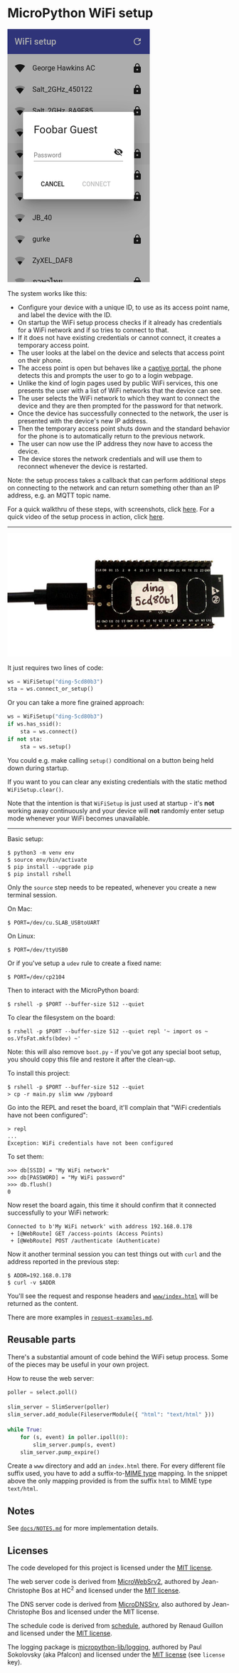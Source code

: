 MicroPython WiFi setup
======================

![screenshot](docs/images/screenshot.png)

The system works like this:

* Configure your device with a unique ID, to use as its access point name, and label the device with the ID.
* On startup the WiFi setup process checks if it already has credentials for a WiFi network and if so tries to connect to that.
* If it does not have existing credentials or cannot connect, it creates a temporary access point.
* The user looks at the label on the device and selects that access point on their phone.
* The access point is open but behaves like a [captive portal](https://en.wikipedia.org/wiki/Captive_portal), the phone detects this and prompts the user to go to a login webpage.
* Unlike the kind of login pages used by public WiFi services, this one presents the user with a list of WiFi networks that the device can see.
* The user selects the WiFi network to which they want to connect the device and they are then prompted for the password for that network.
* Once the device has successfully connected to the network, the user is presented with the device's new IP address.
* Then the temporary access point shuts down and the standard behavior for the phone is to automatically return to the previous network.
* The user can now use the IP address they now have to access the device.
* The device stores the network credentials and will use them to reconnect whenever the device is restarted.

Note: the setup process takes a callback that can perform additional steps on connecting to the network and can return something other than an IP address, e.g. an MQTT topic name.

For a quick walkthru of these steps, with screenshots, click [here](docs/steps.md). For a quick video of the setup process in action, click [here](https://george-hawkins.github.io/micropython-wifi-setup/).

---

![device](docs/images/labeled-device.jpg)

It just requires two lines of code:

```python
ws = WiFiSetup("ding-5cd80b3")
sta = ws.connect_or_setup()
```

Or you can take a more fine grained approach:

```python
ws = WiFiSetup("ding-5cd80b3")
if ws.has_ssid():
    sta = ws.connect()
if not sta:
    sta = ws.setup()
```

You could e.g. make calling `setup()` conditional on a button being held down during startup.

If you want to you can clear any existing credentials with the static method `WiFiSetup.clear()`.

Note that the intention is that `WiFiSetup` is just used at startup - it's **not** working away continuously and your device will **not** randomly enter setup mode whenever your WiFi becomes unavailable.

---

Basic setup:

    $ python3 -m venv env
    $ source env/bin/activate
    $ pip install --upgrade pip
    $ pip install rshell

Only the `source` step needs to be repeated, whenever you create a new terminal session.

On Mac:

    $ PORT=/dev/cu.SLAB_USBtoUART

On Linux:

    $ PORT=/dev/ttyUSB0

Or if you've setup a `udev` rule to create a fixed name:

    $ PORT=/dev/cp2104

Then to interact with the MicroPython board:

    $ rshell -p $PORT --buffer-size 512 --quiet

To clear the filesystem on the board:

    $ rshell -p $PORT --buffer-size 512 --quiet repl '~ import os ~ os.VfsFat.mkfs(bdev) ~'

Note: this will also remove `boot.py` - if you've got any special boot setup, you should copy this file and restore it after the clean-up.

To install this project:

    $ rshell -p $PORT --buffer-size 512 --quiet
    > cp -r main.py slim www /pyboard

Go into the REPL and reset the board, it'll complain that "WiFi credentials have not been configured":

    > repl
    ...
    Exception: WiFi credentials have not been configured

To set them:

    >>> db[SSID] = "My WiFi network"
    >>> db[PASSWORD] = "My WiFi password"
    >>> db.flush()
    0

Now reset the board again, this time it should confirm that it connected successfully to your WiFi network:

    Connected to b'My WiFi network' with address 192.168.0.178
     + [@WebRoute] GET /access-points (Access Points)
     + [@WebRoute] POST /authenticate (Authenticate)

Now it another terminal session you can test things out with `curl` and the address reported in the previous step:

    $ ADDR=192.168.0.178
    $ curl -v $ADDR

You'll see the request and response headers and [`www/index.html`](www/index.html) will be returned as the content.

There are more examples in [`request-examples.md`](request-examples.md).

Reusable parts
--------------

There's a substantial amount of code behind the WiFi setup process. Some of the pieces may be useful in your own project.

How to reuse the web server:

```python
poller = select.poll()

slim_server = SlimServer(poller)
slim_server.add_module(FileserverModule({ "html": "text/html" }))

while True:
    for (s, event) in poller.ipoll(0):
        slim_server.pump(s, event)
    slim_server.pump_expire()
```

Create a `www` directory and add an `index.html` there. For every different file suffix used, you have to add a suffix-to-[MIME type](https://developer.mozilla.org/en-US/docs/Web/HTTP/Basics_of_HTTP/MIME_types/Common_types) mapping. In the snippet above the only mapping provided is from the suffix `html` to MIME type `text/html`.

Notes
-----

See [`docs/NOTES.md`](docs/NOTES.md) for more implementation details.

Licenses
--------

The code developed for this project is licensed under the [MIT license](LICENSE).

The web server code is derived from [MicroWebSrv2](https://github.com/jczic/MicroWebSrv2), authored by Jean-Christophe Bos at HC<sup>2</sup> and licensed under the [MIT license](https://github.com/jczic/MicroWebSrv2/blob/master/LICENSE.md).

The DNS server code is derived from [MicroDNSSrv](https://github.com/jczic/MicroDNSSrv/), also authored by Jean-Christophe Bos and licensed under the MIT license.

The schedule code is derived from [schedule](https://github.com/rguillon/schedule), authored by Renaud Guillon and licensed under the [MIT license](https://github.com/rguillon/schedule/blob/master/LICENSE.txt).

The logging package is [micropython-lib/logging](https://github.com/micropython/micropython-lib/blob/master/logging), authored by Paul Sokolovsky (aka Pfalcon) and licensed under the [MIT license](https://github.com/micropython/micropython-lib/blob/master/logging/setup.py) (see `license` key).
